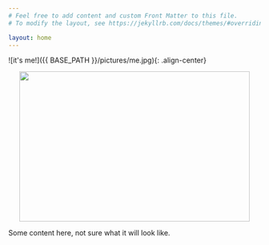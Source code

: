 ```yaml
---
# Feel free to add content and custom Front Matter to this file.
# To modify the layout, see https://jekyllrb.com/docs/themes/#overriding-theme-defaults

layout: home
---
```


![it's me!]({{ BASE_PATH }}/pictures/me.jpg){: .align-center}

<p align="center">
	<img width="460" height="300" src="http://asteinley.github.io/main/pictures/me.jpg">
</p>

Some content here, not sure what it will look like.